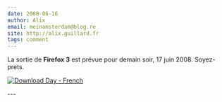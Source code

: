 ```yaml
---
date: 2008-06-16
author: Alix
email: meinamsterdam@blog.re
site: http://alix.guillard.fr
tags: comment
---
```


<p>
La sortie de <b>Firefox 3</b> est prévue pour demain soir, 17 juin 2008. Soyez-prets.

<a href="http://www.spreadfirefox.com/node&id=0&t=273"><img border="0" alt="Download Day - French" title="Download Day - French" src="http://www.spreadfirefox.com/files/images/affiliates_banners/80x15_dday_fr.png"/></a>
</p>
---